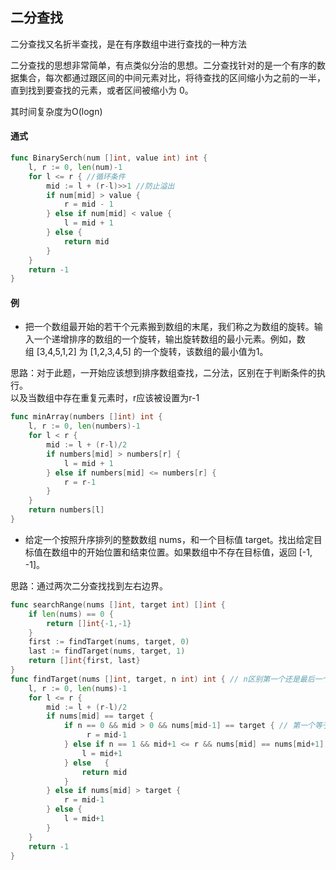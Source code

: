 ## 二分查找

二分查找又名折半查找，是在有序数组中进行查找的一种方法

二分查找的思想非常简单，有点类似分治的思想。二分查找针对的是一个有序的数据集合，每次都通过跟区间的中间元素对比，将待查找的区间缩小为之前的一半，直到找到要查找的元素，或者区间被缩小为 0。

其时间复杂度为O(logn)

#### 通式
```go
func BinarySerch(num []int, value int) int {
	l, r := 0, len(num)-1
	for l <= r { //循环条件
		mid := l + (r-l)>>1 //防止溢出
		if num[mid] > value {
			r = mid - 1
		} else if num[mid] < value {
			l = mid + 1
		} else {
			return mid
		}
	}
	return -1
}
```

#### 例
* 把一个数组最开始的若干个元素搬到数组的末尾，我们称之为数组的旋转。输入一个递增排序的数组的一个旋转，输出旋转数组的最小元素。例如，数组 [3,4,5,1,2] 为 [1,2,3,4,5] 的一个旋转，该数组的最小值为1。

思路：对于此题，一开始应该想到排序数组查找，二分法，区别在于判断条件的执行。  
以及当数组中存在重复元素时，r应该被设置为r-1

```go
func minArray(numbers []int) int {
	l, r := 0, len(numbers)-1
	for l < r {
		mid := l + (r-l)/2
		if numbers[mid] > numbers[r] {
			l = mid + 1
		} else if numbers[mid] <= numbers[r] {
			r = r-1
		}
	}
	return numbers[l]
}
```

* 给定一个按照升序排列的整数数组 nums，和一个目标值 target。找出给定目标值在数组中的开始位置和结束位置。如果数组中不存在目标值，返回 [-1, -1]。

思路：通过两次二分查找找到左右边界。

```go
func searchRange(nums []int, target int) []int {
    if len(nums) == 0 {
        return []int{-1,-1}
    }
    first := findTarget(nums, target, 0)
    last := findTarget(nums, target, 1)
    return []int{first, last}
}
func findTarget(nums []int, target, n int) int { // n区别第一个还是最后一个
    l, r := 0, len(nums)-1
    for l <= r {
        mid := l + (r-l)/2
        if nums[mid] == target {
            if n == 0 && mid > 0 && nums[mid-1] == target { // 第一个等于target
                 r = mid-1
            } else if n == 1 && mid+1 <= r && nums[mid] == nums[mid+1] { // 最后一个等于target
                l = mid+1
            } else   {
                return mid   
            }
        } else if nums[mid] > target {
            r = mid-1
        } else {
            l = mid+1
        }
    }
    return -1
}

```
